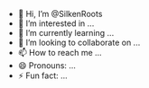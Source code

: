 - 👋 Hi, I’m @SilkenRoots
- 👀 I’m interested in ...
- 🌱 I’m currently learning ...
- 💞️ I’m looking to collaborate on ...
- 📫 How to reach me ...
- 😄 Pronouns: ...
- ⚡ Fun fact: ...

<!---
SilkenRoots/SilkenRoots is a ✨ special ✨ repository because its `README.md` (this file) appears on your GitHub profile.
You can click the Preview link to take a look at your changes.
--->

